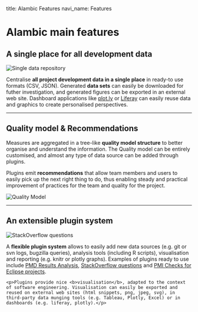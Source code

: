 title: Alambic Features
navi_name: Features

# Alambic main features

## A single place for all development data

<div class="row">
  <div class="col-lg-6">
    <img class="img-responsive" src="/images/alambic_data_center.png" alt="Single data repository" />
  </div>
  <div class="col-lg-6" style="font-size: 100%">
    <p>Centralise <b>all project development data in a single place</b> in ready-to use formats (CSV, JSON). Generated <b>data sets</b> can easily be downloaded for futher investigation, and generated figures can be exported in an external web site. Dashboard applications like <a href="https://plot.ly/dashboards">plot.ly</a> or <a href="https://www.liferay.com">Liferay</a> can easily reuse data and graphics to create personalised perspectives.</p>
  </div>
</div>

-----

## Quality model &amp; Recommendations

<div class="row">
  <div class="col-lg-6">
  <p>Measures are aggregated in a tree-like <b>quality model structure</b> to better organise and understand the information. The Quality model can be entirely customised, and almost any type of data source can be added through plugins. </p>
    <p>Plugins emit <b>recommendations</b> that allow team members and users to easily pick up the next right thing to do, thus enabling steady and practical improvement of practices for the team and quality for the project.</p>
  </div>
  <div class="col-lg-6" style="font-size: 100%">
    <img class="img-responsive" src="/images/qm_structure.png" alt="Quality Model" />
  </div>
</div>

-----

## An extensible plugin system

<div class="row">
  <div class="col-lg-6" style="font-size: 100%">
    <img class="img-responsive" src="/images/so_questions.png" alt="StackOverflow questions" />
  </div>
  <div class="col-lg-6">
    <p>A <b>flexible plugin system</b> allows to easily add new data sources (e.g. git or svn logs, bugzilla queries), analysis tools (including R scripts), visualisation and reporting (e.g. knitr or plotly graphs).  Examples of plugins ready to use include <a href="/Plugins/PmdAnalysis.html">PMD Results Analysis</a>, <a href="/Plugins/StackOverflow.html">StackOverflow questions</a> and <a href="/Plugins/EclipsePmi.html">PMI Checks for Eclipse projects</a>.</p>

    <p>Plugins provide nice <b>visualisation</b>, adapted to the context of software engineering. Visualisation can easily be exported and reused on external web sites (html snippets, png, jpeg, svg), in third-party data munging tools (e.g. Tableau, Plotly, Excel) or in dashboards (e.g. liferay, plotly).</p>
  </div>
</div>
